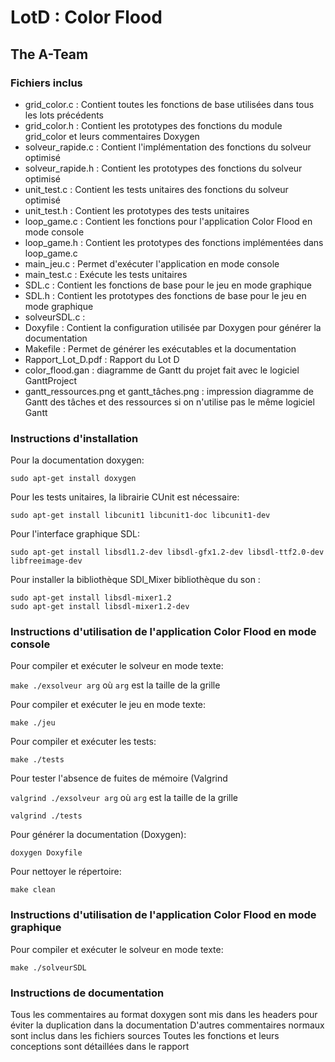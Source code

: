 # LotD : Color Flood 

## The A-Team  

### Fichiers inclus
* grid_color.c : Contient toutes les fonctions de base utilisées dans tous les lots précédents
* grid_color.h : Contient les prototypes des fonctions du module grid_color et leurs commentaires Doxygen
* solveur_rapide.c : Contient l'implémentation des fonctions du solveur optimisé
* solveur_rapide.h : Contient les prototypes des fonctions du solveur optimisé
* unit_test.c : Contient les tests unitaires des fonctions du solveur optimisé
* unit_test.h : Contient les prototypes des tests unitaires
* loop_game.c : Contient les fonctions pour l'application Color Flood en mode console
* loop_game.h : Contient les prototypes des fonctions implémentées dans loop_game.c
* main_jeu.c : Permet d'exécuter l'application en mode console
* main_test.c : Exécute les tests unitaires
* SDL.c : Contient les fonctions de base pour le jeu en mode graphique
* SDL.h : Contient les prototypes des fonctions de base pour le jeu en mode graphique
* solveurSDL.c : 
* Doxyfile : Contient la configuration utilisée par Doxygen pour générer la documentation
* Makefile : Permet de générer les exécutables et la documentation
* Rapport_Lot_D.pdf : Rapport du Lot D
* color_flood.gan : diagramme de Gantt du projet fait avec le logiciel GanttProject
* gantt_ressources.png et gantt_tâches.png : impression diagramme de Gantt des tâches et des ressources si on n'utilise pas le même logiciel Gantt


### Instructions d'installation

Pour la documentation doxygen:

`sudo apt-get install doxygen`

Pour les tests unitaires, la librairie CUnit est nécessaire:

`sudo apt-get install libcunit1 libcunit1-doc libcunit1-dev`

Pour l'interface graphique SDL:

`sudo apt-get install libsdl1.2-dev libsdl-gfx1.2-dev libsdl-ttf2.0-dev libfreeimage-dev`

Pour installer la bibliothèque SDl_Mixer bibliothèque du son :
```
sudo apt-get install libsdl-mixer1.2
sudo apt-get install libsdl-mixer1.2-dev
```

### Instructions d'utilisation de l'application Color Flood en mode console

Pour compiler et exécuter le solveur en mode texte:

`make ./exsolveur arg` où `arg` est la taille de la grille

Pour compiler et exécuter le jeu en mode texte:

`make ./jeu`

Pour compiler et exécuter les tests:

`make ./tests`

Pour tester l'absence de fuites de mémoire (Valgrind

`valgrind ./exsolveur arg` où `arg` est la taille de la grille

`valgrind ./tests`

Pour générer la documentation (Doxygen):

`doxygen Doxyfile `

Pour nettoyer le répertoire:

`make clean`

### Instructions d'utilisation de l'application Color Flood en mode graphique



Pour compiler et exécuter le solveur en mode texte:

`make ./solveurSDL`

### Instructions de documentation

Tous les commentaires au format doxygen sont mis dans les headers pour éviter la duplication dans la documentation
D'autres commentaires normaux sont inclus dans les fichiers sources
Toutes les fonctions et leurs conceptions sont détaillées dans le rapport 
